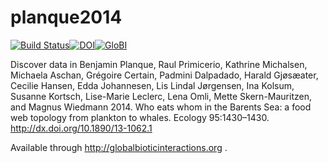 # planque2014
[![Build Status](https://travis-ci.org/globalbioticinteractions/planque2014.svg)](https://travis-ci.org/globalbioticinteractions/planque2014)[![DOI](https://zenodo.org/badge/55425770.svg)](https://zenodo.org/badge/latestdoi/55425770)[![GloBI](http://api.globalbioticinteractions.org/interaction.svg?accordingTo=globalbioticinteractions/planque2014)](http://globalbioticinteractions.org/?accordingTo=globalbioticinteractions/planque2014)

Discover data in Benjamin Planque, Raul Primicerio, Kathrine Michalsen, Michaela Aschan, Grégoire Certain, Padmini Dalpadado, Harald Gjøsæater, Cecilie Hansen, Edda Johannesen, Lis Lindal Jørgensen, Ina Kolsum, Susanne Kortsch, Lise-Marie Leclerc, Lena Omli, Mette Skern-Mauritzen, and Magnus Wiedmann 2014. Who eats whom in the Barents Sea: a food web topology from plankton to whales. Ecology 95:1430–1430. http://dx.doi.org/10.1890/13-1062.1

Available through http://globalbioticinteractions.org .
